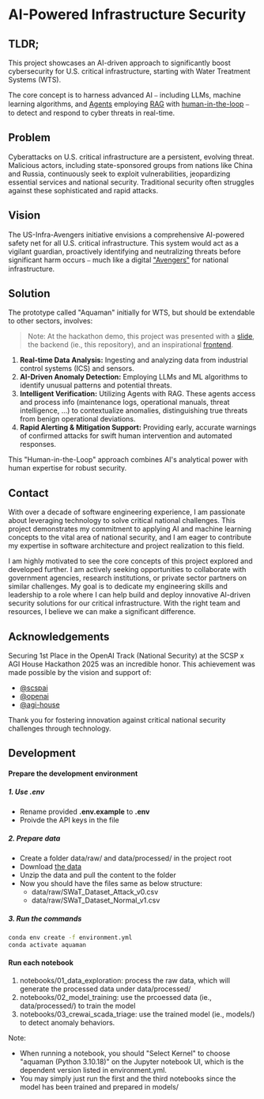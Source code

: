 # AI-Powered Infrastructure Security

## TLDR;
This project showcases an AI-driven approach to significantly boost cybersecurity for U.S. critical infrastructure, starting with Water Treatment Systems (WTS).

The core concept is to harness advanced AI ⎯ including LLMs, machine learning algorithms, and [Agents](https://cookbook.openai.com/topic/agents) employing [RAG](https://platform.openai.com/docs/guides/optimizing-llm-accuracy/retrieval-augmented-generation-rag#retrieval-augmented-generation-rag) with [human-in-the-loop](https://platform.openai.com/docs/guides/safety-best-practices/human-in-the-loop-hitl#human-in-the-loop-hitl) ⎯ to detect and respond to cyber threats in real-time.

## Problem
Cyberattacks on U.S. critical infrastructure are a persistent, evolving threat. Malicious actors, including state-sponsored groups from nations like China and Russia, continuously seek to exploit vulnerabilities, jeopardizing essential services and national security. Traditional security often struggles against these sophisticated and rapid attacks.

## Vision
The US-Infra-Avengers initiative envisions a comprehensive AI-powered safety net for all U.S. critical infrastructure. This system would act as a vigilant guardian, proactively identifying and neutralizing threats before significant harm occurs ⎯ much like a digital ["Avengers"](https://en.wikipedia.org/wiki/The_Avengers_(2012_film)) for national infrastructure.

## Solution
The prototype called "Aquaman" initially for WTS, but should be extendable to other sectors, involves:
> Note: At the hackathon demo, this project was presented with a [slide](https://miro.com/app/board/uXjVOR_KLDo=/?share_link_id=307595755820), the backend (ie., this repository), and an inspirational [frontend](https://us-infra-avengers.web.app).

1.  **Real-time Data Analysis:** Ingesting and analyzing data from industrial control systems (ICS) and sensors.
2.  **AI-Driven Anomaly Detection:** Employing LLMs and ML algorithms to identify unusual patterns and potential threats.
3.  **Intelligent Verification:** Utilizing Agents with RAG. These agents access and process info (maintenance logs, operational manuals, threat intelligence, ...) to contextualize anomalies, distinguishing true threats from benign operational deviations.
4.  **Rapid Alerting & Mitigation Support:** Providing early, accurate warnings of confirmed attacks for swift human intervention and automated responses.

This "Human-in-the-Loop" approach combines AI's analytical power with human expertise for robust security.

## Contact
With over a decade of software engineering experience, I am passionate about leveraging technology to solve critical national challenges. This project demonstrates my commitment to applying AI and machine learning concepts to the vital area of national security, and I am eager to contribute my expertise in software architecture and project realization to this field.

I am highly motivated to see the core concepts of this project explored and developed further. I am actively seeking opportunities to collaborate with government agencies, research institutions, or private sector partners on similar challenges. My goal is to dedicate my engineering skills and leadership to a role where I can help build and deploy innovative AI-driven security solutions for our critical infrastructure. With the right team and resources, I believe we can make a significant difference.

## Acknowledgements
Securing 1st Place in the OpenAI Track (National Security) at the SCSP x AGI House Hackathon 2025 was an incredible honor. This achievement was made possible by the vision and support of:

*   [@scspai](https://github.com/scspai)
*   [@openai](https://github.com/openai)
*   [@agi-house](https://github.com/agi-house)

Thank you for fostering innovation against critical national security challenges through technology.




## Development

#### Prepare the development environment
##### 1. Use .env
  - Rename provided **.env.example** to  **.env**
  - Proivde the API keys in the file

##### 2. Prepare data
  * Create a folder data/raw/ and data/processed/ in the project root
  * Download [the data](https://drive.google.com/file/d/15tBLNlnWbzdTLn59sD-XXIabbEhKii9Y/view?usp=sharing)
  * Unzip the data and pull the content to the folder
  * Now you should have the files same as below structure:
    * data/raw/SWaT_Dataset_Attack_v0.csv
    * data/raw/SWaT_Dataset_Normal_v1.csv

##### 3. Run the commands

  ```bash
  conda env create -f environment.yml
  conda activate aquaman
  ```

#### Run each notebook
1. notebooks/01_data_exploration: process the raw data, which will generate the processed data under data/processed/
2. notebooks/02_model_training: use the prcoessed data (ie., data/processed/) to train the model
3. notebooks/03_crewai_scada_triage: use the trained model (ie., models/) to detect anomaly behaviors.

Note:
- When running a notebook, you should "Select Kernel" to choose "aquaman (Python 3.10.18)" on the Jupyter notebook UI, which is the dependent version listed in environment.yml.
- You may simply just run the first and the third notebooks since the model has been trained and prepared in models/